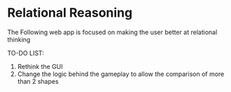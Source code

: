 # Relational Reasoning

The Following web app is focused on making the user better at relational thinking

TO-DO LIST:
1) Rethink the GUI
3) Change the logic behind the gameplay to allow the comparison of more than 2 shapes
